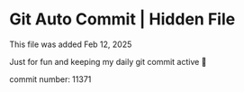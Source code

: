 # Git Auto Commit | Hidden File

This file was added Feb 12, 2025

Just for fun and keeping my daily git commit active 🤪

commit number: 11371
